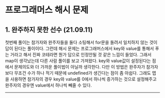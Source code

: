 # 프로그래머스 해시 문제

## 1. 완주하지 못한 선수 (21.09.11)

첫번째 풀이는 참가자와 완주자들을 둘다 소팅해서 for문을 돌려서 일치하지 않는 것이 답이 된다는 풀이이다.
그런데 해시 문제는 프로그래머스에서 key와 value를 통해서 푸는 거라고 해서 진짜 코테라면 뭔가 답으로 인정안될 것 같은 느낌이 들었다.
그래서 map이 생각났는데 다른 사람 풀이를 보고 가져왔다. key와 value값이 설정된다는 점에서 문제의도와 더 가까운 풀이법이 아닐까 생각한다.
다만 이 방법은 완주자가 참가자보다 무조건 수가 하나 적기 때문에 undefined가 생긴다는 점이 좀 아쉽다.
그래도 맵을 사용하면 참가자의 경우 key와 value를 0에서 하나씩 증가하는 것으로 설정해주고 완주자의 경우엔 value에서 하나씩 빼줄 수 있다.

---

<br>

